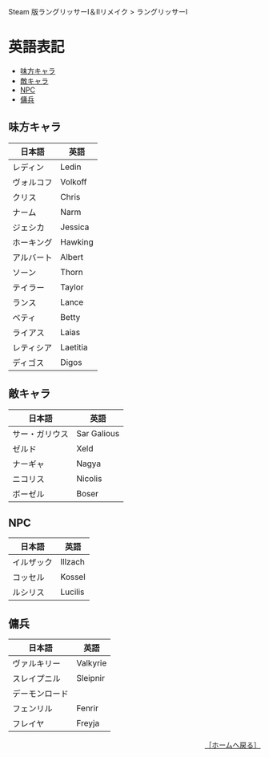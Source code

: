Steam 版ラングリッサーⅠ＆Ⅱリメイク > ラングリッサーⅠ

# 英語表記

- [味方キャラ](#味方キャラ)
- [敵キャラ](#敵キャラ)
- [NPC](#NPC)
- [傭兵](#傭兵)

## 味方キャラ

|日本語|英語|
|---|---|
|レディン|Ledin|
|ヴォルコフ|Volkoff|
|クリス|Chris|
|ナーム|Narm|
|ジェシカ|Jessica|
|ホーキング|Hawking|
|アルバート|Albert|
|ソーン|Thorn|
|テイラー|Taylor|
|ランス|Lance|
|ベティ|Betty|
|ライアス|Laias|
|レティシア|Laetitia|
|ディゴス|Digos|

## 敵キャラ

|日本語|英語|
|---|---|
|サー・ガリウス|Sar Galious|
|ゼルド|Xeld|
|ナーギャ|Nagya|
|ニコリス|Nicolis|
|ボーゼル|Boser|

## NPC

|日本語|英語|
|---|---|
|イルザック|Illzach|
|コッセル|Kossel|
|ルシリス|Lucilis|

## 傭兵

|日本語|英語|
|---|---|
|ヴァルキリー|Valkyrie|
|スレイプニル|Sleipnir|
|デーモンロード||
|フェンリル|Fenrir|
|フレイヤ|Freyja|


<div align="right">
  <a href="../README.md">［ホームへ戻る］</a>
</div>
